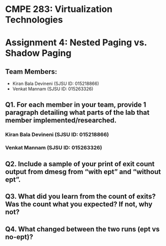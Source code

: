 # CMPE 283: Virtualization Technologies 
# Assignment 4: Nested Paging vs. Shadow Paging
## Team Members: 
* Kiran Bala Devineni (SJSU ID: 015218866)
* Venkat Mannam (SJSU ID: 015263326)

## Q1. For each member in your team, provide 1 paragraph detailing what parts of the lab that member implemented/researched.

### Kiran Bala Devineni (SJSU ID: 015218866)

### Venkat Mannam (SJSU ID: 015263326)

## Q2. Include a sample of your print of exit count output from dmesg from “with ept” and “without ept”.

## Q3. What did you learn from the count of exits? Was the count what you expected? If not, why not?

## Q4. What changed between the two runs (ept vs no-ept)?














    
    
